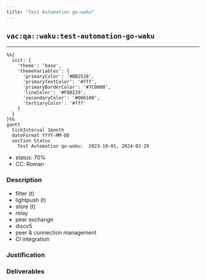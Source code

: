 ```yaml
---
title: "Test Automation go-waku"
---
```

## `vac:qa::waku:test-automation-go-waku`
---

```mermaid
%%{ 
  init: { 
    'theme': 'base', 
    'themeVariables': { 
      'primaryColor': '#BB2528', 
      'primaryTextColor': '#fff', 
      'primaryBorderColor': '#7C0000', 
      'lineColor': '#F8B229', 
      'secondaryColor': '#006100', 
      'tertiaryColor': '#fff' 
    } 
  } 
}%%
gantt
  tickInterval 1month
  dateFormat YYYY-MM-DD 
  section Status
    Test Automation go-waku:  2023-10-01, 2024-02-29
```

- status: 70%
- CC: Roman

### Description

* filter (t)
* lightpush (t)
* store (t)
* relay
* peer exchange
* discv5
* peer & connection management
* CI integration

### Justification


### Deliverables



